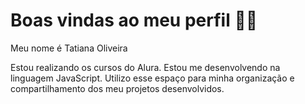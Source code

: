 # Boas vindas ao meu perfil 💙💙
Meu nome é Tatiana Oliveira

Estou realizando os cursos do Alura.
Estou me desenvolvendo na linguagem JavaScript.
Utilizo esse espaço para minha organização e compartilhamento dos meu projetos desenvolvidos.
